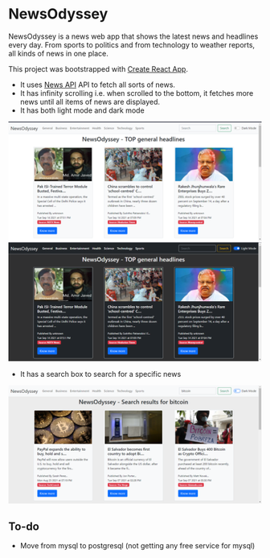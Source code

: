 # NewsOdyssey

NewsOdyssey is a news web app that shows the latest news and headlines every day. From sports to politics and from technology to weather reports, all kinds of news in one place.

This project was bootstrapped with [Create React App](https://github.com/facebook/create-react-app).

- It uses [News API](https://newsapi.org/) API to fetch all sorts of news.
- It has infinity scrolling i.e. when scrolled to the bottom, it fetches more news until all items of news are displayed.
- It has both light mode and dark mode

![LightMode](./ss/lightMode.png)
![DarkMode](./ss/darkMode.png)
- It has a search box to search for a specific news

![specificSearch](./ss/searchFeature.png)

## To-do
- Move from mysql to postgresql (not getting any free service for mysql)
